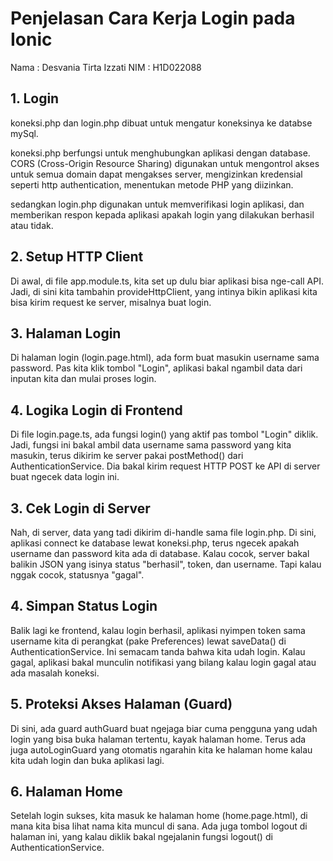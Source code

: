 # Penjelasan Cara Kerja Login pada Ionic

Nama    : Desvania Tirta Izzati
NIM     : H1D022088

## 1. Login

koneksi.php dan login.php dibuat untuk mengatur koneksinya ke databse mySql. 

koneksi.php berfungsi untuk menghubungkan aplikasi dengan database. CORS (Cross-Origin Resource Sharing) digunakan untuk mengontrol akses untuk semua domain dapat mengakses server, mengizinkan kredensial seperti http authentication, menentukan metode PHP yang diizinkan.

sedangkan login.php digunakan untuk memverifikasi login aplikasi, dan memberikan respon kepada aplikasi apakah login yang dilakukan berhasil atau tidak.

## 2. Setup HTTP Client

Di awal, di file app.module.ts, kita set up dulu biar aplikasi bisa nge-call API. Jadi, di sini kita tambahin provideHttpClient, yang intinya bikin aplikasi kita bisa kirim request ke server, misalnya buat login.

## 3. Halaman Login

Di halaman login (login.page.html), ada form buat masukin username sama password. Pas kita klik tombol "Login", aplikasi bakal ngambil data dari inputan kita dan mulai proses login.

## 4. Logika Login di Frontend

Di file login.page.ts, ada fungsi login() yang aktif pas tombol "Login" diklik. Jadi, fungsi ini bakal ambil data username sama password yang kita masukin, terus dikirim ke server pakai postMethod() dari AuthenticationService. Dia bakal kirim request HTTP POST ke API di server buat ngecek data login ini.

## 3. Cek Login di Server

Nah, di server, data yang tadi dikirim di-handle sama file login.php. Di sini, aplikasi connect ke database lewat koneksi.php, terus ngecek apakah username dan password kita ada di database. Kalau cocok, server bakal balikin JSON yang isinya status "berhasil", token, dan username. Tapi kalau nggak cocok, statusnya "gagal".

## 4. Simpan Status Login

Balik lagi ke frontend, kalau login berhasil, aplikasi nyimpen token sama username kita di perangkat (pake Preferences) lewat saveData() di AuthenticationService. Ini semacam tanda bahwa kita udah login. Kalau gagal, aplikasi bakal munculin notifikasi yang bilang kalau login gagal atau ada masalah koneksi.

## 5. Proteksi Akses Halaman (Guard)

Di sini, ada guard authGuard buat ngejaga biar cuma pengguna yang udah login yang bisa buka halaman tertentu, kayak halaman home. Terus ada juga autoLoginGuard yang otomatis ngarahin kita ke halaman home kalau kita udah login dan buka aplikasi lagi.

## 6. Halaman Home

Setelah login sukses, kita masuk ke halaman home (home.page.html), di mana kita bisa lihat nama kita muncul di sana. Ada juga tombol logout di halaman ini, yang kalau diklik bakal ngejalanin fungsi logout() di AuthenticationService.




